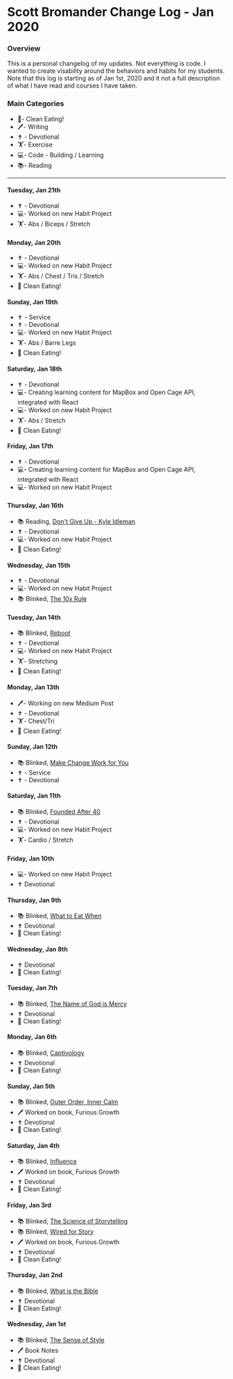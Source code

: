 # Scott Bromander Change Log - Jan 2020

### Overview
This is a personal changelog of my updates. Not everything is code. I wanted to create visability around the behaviors and habits for my students. Note that this log is starting as of Jan 1st, 2020 and it not a full description of what I have read and courses I have taken. 

### Main Categories
- 🍎- Clean Eating!
- 🖊- Writing
- ✝️ - Devotional
- 🏋️‍- Exercise
- 💻- Code - Building / Learning
- 📚- Reading

---
#### Tuesday, Jan 21th
- ✝️ - Devotional
- 💻- Worked on new Habit Project
- 🏋️‍- Abs / Biceps / Stretch

#### Monday, Jan 20th
- ✝️ - Devotional
- 💻- Worked on new Habit Project
- 🏋️‍- Abs / Chest / Tris / Stretch
- 🍎 Clean Eating!

#### Sunday, Jan 19th
- ✝️ - Service
- ✝️ - Devotional
- 💻- Worked on new Habit Project
- 🏋️‍- Abs / Barre Legs
- 🍎 Clean Eating!

#### Saturday, Jan 18th
- ✝️ - Devotional
- 💻- Creating learning content for MapBox and Open Cage API, integrated with React
- 💻- Worked on new Habit Project
- 🏋️‍- Abs / Stretch
- 🍎 Clean Eating!

#### Friday, Jan 17th
- ✝️ - Devotional
- 💻- Creating learning content for MapBox and Open Cage API, integrated with React
- 💻- Worked on new Habit Project

#### Thursday, Jan 16th
- 📚 Reading, [Don't Give Up - Kyle Idleman](https://www.amazon.com/Dont-Give-Up-Confidence-Believing/dp/0801019427)
- ✝️ - Devotional
- 💻- Worked on new Habit Project
- 🍎 Clean Eating!

#### Wednesday, Jan 15th
- ✝️ - Devotional
- 💻- Worked on new Habit Project
- 📚 Blinked, [The 10x Rule](https://www.blinkist.com/books/the-10x-rule-en)

#### Tuesday, Jan 14th
- 📚 Blinked, [Reboot](https://www.blinkist.com/books/reboot-en)
- ✝️ - Devotional
- 💻- Worked on new Habit Project
- 🏋️‍- Stretching
- 🍎 Clean Eating!

#### Monday, Jan 13th
- 🖊- Working on new Medium Post
- ✝️ - Devotional
- 🏋️‍- Chest/Tri
- 🍎 Clean Eating!

#### Sunday, Jan 12th
- 📚 Blinked, [Make Change Work for You](https://www.blinkist.com/books/make-change-work-for-you-en)
- ✝️ - Service
- ✝️ - Devotional

#### Saturday, Jan 11th
- 📚 Blinked, [Founded After 40](https://www.blinkist.com/books/founded-after-40-en)
- ✝️ - Devotional
- 💻- Worked on new Habit Project
- 🏋️‍- Cardio / Stretch

#### Friday, Jan 10th
- 💻- Worked on new Habit Project
- ✝️ Devotional

#### Thursday, Jan 9th
- 📚 Blinked, [What to Eat When](https://www.blinkist.com/books/what-to-eat-when-en)
- ✝️ Devotional
- 🍎 Clean Eating!

#### Wednesday, Jan 8th
- ✝️ Devotional
- 🍎 Clean Eating!

#### Tuesday, Jan 7th
- 📚 Blinked, [The Name of God is Mercy](https://www.blinkist.com/books/the-name-of-god-is-mercy-en)
- ✝️ Devotional
- 🍎 Clean Eating!

#### Monday, Jan 6th
- 📚 Blinked, [Captivology](https://www.blinkist.com/books/captivology-en)
- ✝️ Devotional
- 🍎 Clean Eating!

#### Sunday, Jan 5th
- 📚 Blinked, [Outer Order, Inner Calm](https://www.blinkist.com/books/outer-order-inner-calm-en)
- 🖊 Worked on book, Furious Growth
- ✝️ Devotional
- 🍎 Clean Eating!

#### Saturday, Jan 4th
- 📚 Blinked, [Influence](https://www.blinkist.com/books/influence-en)
- 🖊 Worked on book, Furious Growth
- ✝️ Devotional
- 🍎 Clean Eating!


#### Friday, Jan 3rd
- 📚 Blinked, [The Science of Storytelling](https://www.blinkist.com/books/the-science-of-storytelling-en)
- 📚 Blinked, [Wired for Story](https://www.blinkist.com/books/wired-for-story-en)
- 🖊 Worked on book, Furious Growth
- ✝️ Devotional
- 🍎 Clean Eating!

#### Thursday, Jan 2nd
- 📚 Blinked, [What is the Bible](https://www.blinkist.com/books/what-is-the-bible-en)
- ✝️ Devotional
- 🍎 Clean Eating!

#### Wednesday, Jan 1st
- 📚 Blinked, [The Sense of Style](https://www.blinkist.com/books/the-sense-of-style-en)
- 🖊 Book Notes
- ✝️ Devotional
- 🍎 Clean Eating!
